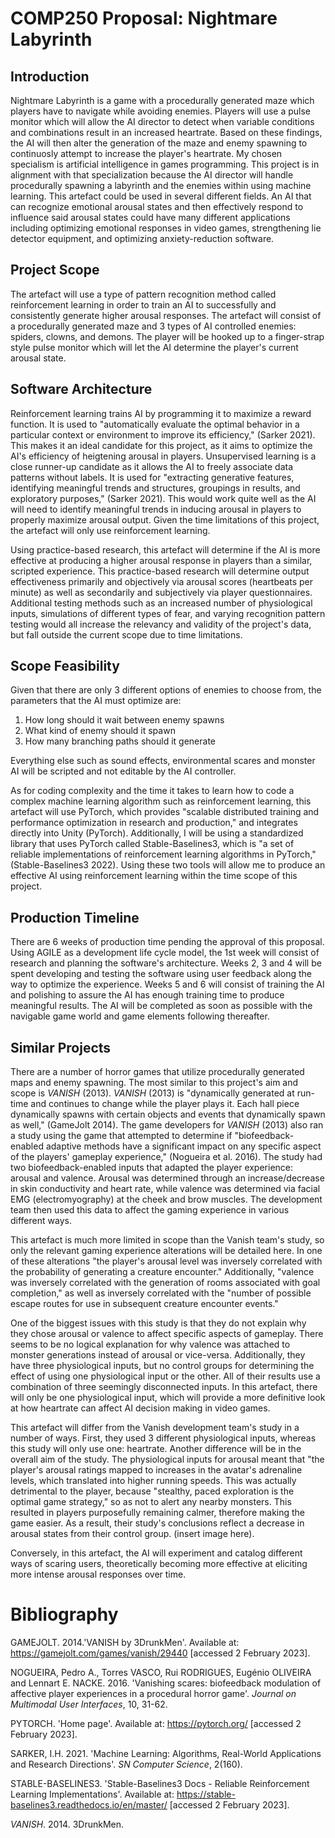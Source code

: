 # COMP250 Proposal: Nightmare Labyrinth

## Introduction
Nightmare Labyrinth is a game with a procedurally generated maze which players have to navigate while avoiding enemies. Players will use a pulse monitor which will allow the AI director to detect when variable conditions and combinations result in an increased heartrate. Based on these findings, the AI will then alter the generation of the maze and enemy spawning to continuosly attempt to increase the player's heartrate. My chosen specialism is artificial intelligence in games programming. This project is in alignment with that specialization because the AI director will handle procedurally spawning a labyrinth and the enemies within using machine learning. This artefact could be used in several different fields. An AI that can recognize emotional arousal states and then effectively respond to influence said arousal states could have many different applications including optimizing emotional responses in video games, strengthening lie detector equipment, and optimizing anxiety-reduction software.

## Project Scope

The artefact will use a type of pattern recognition method called reinforcement learning in order to train an AI to successfully and consistently generate higher arousal responses. The artefact will consist of a procedurally generated maze and 3 types of AI controlled enemies: spiders, clowns, and demons. The player will be hooked up to a finger-strap style pulse monitor which will let the AI determine the player's current arousal state.

## Software Architecture

Reinforcement learning trains AI by programming it to maximize a reward function. It is used to "automatically evaluate the optimal behavior in a particular context or environment to improve its efficiency," (Sarker 2021). This makes it an ideal candidate for this project, as it aims to optimize the AI's efficiency of heigtening arousal in players. Unsupervised learning is a close runner-up candidate as it allows the AI to freely associate data patterns without labels. It is used for "extracting generative features, identifying meaningful trends and structures, groupings in results, and exploratory purposes," (Sarker 2021). This would work quite well as the AI will need to identify meaningful trends in inducing arousal in players to properly maximize arousal output. Given the time limitations of this project, the artefact will only use reinforcement learning.

Using practice-based research, this artefact will determine if the AI is more effective at producing a higher arousal response in players than a similar, scripted experience. This practice-based research will determine output effectiveness primarily and objectively via arousal scores (heartbeats per minute) as well as secondarily and subjectively via player questionnaires. Additional testing methods such as an increased number of physiological inputs, simulations of different types of fear, and varying recognition pattern testing would all increase the relevancy and validity of the project's data, but fall outside the current scope due to time limitations.

## Scope Feasibility
Given that there are only 3 different options of enemies to choose from, the parameters that the AI must optimize are:

1. How long should it wait between enemy spawns
2. What kind of enemy should it spawn
3. How many branching paths should it generate

Everything else such as sound effects, environmental scares and monster AI will be scripted and not editable by the AI controller.

As for coding complexity and the time it takes to learn how to code a complex machine learning algorithm such as reinforcement learning, this artefact will use PyTorch, which provides "scalable distributed training and performance optimization in research and production," and integrates directly into Unity (PyTorch). Additionally, I will be using a standardized library that uses PyTorch called Stable-Baselines3, which is "a set of reliable implementations of reinforcement learning algorithms in PyTorch," (Stable-Baselines3 2022). Using these two tools will allow me to produce an effective AI using reinforcement learning within the time scope of this project.

## Production Timeline

There are 6 weeks of production time pending the approval of this proposal. Using AGILE as a development life cycle model, the 1st week will consist of research and planning the software's architecture. Weeks 2, 3 and 4 will be spent developing and testing the software using user feedback along the way to optimize the experience. Weeks 5 and 6 will consist of training the AI and polishing to assure the AI has enough training time to produce meaningful results. The AI will be completed as soon as possible with the navigable game world and game elements following thereafter.

## Similar Projects

There are a number of horror games that utilize procedurally generated maps and enemy spawning. The most similar to this project's aim and scope is *VANISH* (2013). *VANISH* (2013) is "dynamically generated at run-time and continues to change while the player plays it. Each hall piece dynamically spawns with certain objects and events that dynamically spawn as well," (GameJolt 2014). The game developers for *VANISH* (2013) also ran a study using the game that attempted to determine if "biofeedback-enabled adaptive methods have a significant impact on any specific aspect of the players' gameplay experience," (Nogueira et al. 2016).  The study had two biofeedback-enabled inputs that adapted the player experience: arousal and valence. Arousal was determined through an increase/decrease in skin conductivity and heart rate, while valence was determined via facial EMG (electromyography) at the cheek and brow muscles. The development team then used this data to affect the gaming experience in various different ways. 

This artefact is much more limited in scope than the Vanish team's study, so only the relevant gaming experience alterations will be detailed here. In one of these alterations "the player's arousal level was inversely correlated with the probability of generating a creature encounter." Additionally, "valence was inversely correlated with the generation of rooms associated with goal completion," as well as inversely correlated with the "number of possible escape routes for use in subsequent creature encounter events." 

One of the biggest issues with this study is that they do not explain why they chose arousal or valence to affect specific aspects of gameplay. There seems to be no logical explanation for why valence was attached to monster generations instead of arousal or vice-versa. Additionally, they have three physiological inputs, but no control groups for determining the effect of using one physiological input or the other. All of their results use a combination of three seemingly disconnected inputs. In this artefact, there will only be one physiological input, which will provide a more definitive look at how heartrate can affect AI decision making in video games. 

This artefact will differ from the Vanish development team's study in a number of ways. First, they used 3 different physiological inputs, whereas this study will only use one: heartrate. Another difference will be in the overall aim of the study. The physiological inputs for arousal meant that "the player's arousal ratings mapped to increases in the avatar's adrenaline levels, which translated into higher running speeds. This was actually detrimental to the player, because "stealthy, paced exploration is the optimal game strategy," so as not to alert any nearby monsters. This resulted in players purposefully remaining calmer, therefore making the game easier. As a result, their study's conclusions reflect a decrease in arousal states from their control group. (insert image here).

Conversely, in this artefact, the AI will experiment and catalog different ways of scaring users, theoretically becoming more effective at eliciting more intense arousal responses over time.

# Bibliography

GAMEJOLT. 2014.'VANISH by 3DrunkMen'. Available at: https://gamejolt.com/games/vanish/29440 [accessed 2 February 2023].

NOGUEIRA, Pedro A., Torres VASCO, Rui RODRIGUES, Eugénio OLIVEIRA and Lennart E. NACKE. 2016. 'Vanishing scares: biofeedback modulation of affective player experiences in a procedural horror game'. *Journal on Multimodal User Interfaces*, 10, 31-62.

PYTORCH. 'Home page'. Available at: https://pytorch.org/ [accessed 2 February 2023].

SARKER, I.H. 2021. 'Machine Learning: Algorithms, Real-World Applications and Research Directions'. *SN Computer Science*, 2(160).

STABLE-BASELINES3. 'Stable-Baselines3 Docs - Reliable Reinforcement Learning Implementations'. Available at: https://stable-baselines3.readthedocs.io/en/master/ [accessed 2 February 2023].

*VANISH*. 2014. 3DrunkMen.
